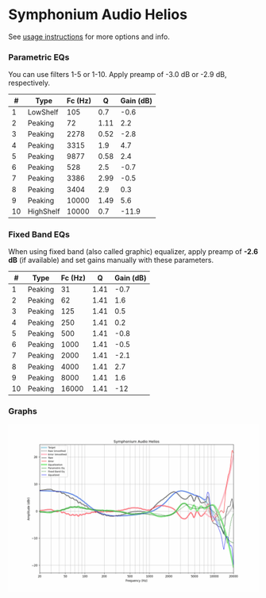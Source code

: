 # Symphonium Audio Helios
See [usage instructions](https://github.com/jaakkopasanen/AutoEq#usage) for more options and info.

### Parametric EQs
You can use filters 1-5 or 1-10. Apply preamp of -3.0 dB or -2.9 dB, respectively.

|   # | Type      |   Fc (Hz) |    Q |   Gain (dB) |
|-----|-----------|-----------|------|-------------|
|   1 | LowShelf  |       105 | 0.7  |        -0.6 |
|   2 | Peaking   |        72 | 1.11 |         2.2 |
|   3 | Peaking   |      2278 | 0.52 |        -2.8 |
|   4 | Peaking   |      3315 | 1.9  |         4.7 |
|   5 | Peaking   |      9877 | 0.58 |         2.4 |
|   6 | Peaking   |       528 | 2.5  |        -0.7 |
|   7 | Peaking   |      3386 | 2.99 |        -0.5 |
|   8 | Peaking   |      3404 | 2.9  |         0.3 |
|   9 | Peaking   |     10000 | 1.49 |         5.6 |
|  10 | HighShelf |     10000 | 0.7  |       -11.9 |

### Fixed Band EQs
When using fixed band (also called graphic) equalizer, apply preamp of **-2.6 dB** (if available) and set gains manually with these parameters.

|   # | Type    |   Fc (Hz) |    Q |   Gain (dB) |
|-----|---------|-----------|------|-------------|
|   1 | Peaking |        31 | 1.41 |        -0.7 |
|   2 | Peaking |        62 | 1.41 |         1.6 |
|   3 | Peaking |       125 | 1.41 |         0.5 |
|   4 | Peaking |       250 | 1.41 |         0.2 |
|   5 | Peaking |       500 | 1.41 |        -0.8 |
|   6 | Peaking |      1000 | 1.41 |        -0.5 |
|   7 | Peaking |      2000 | 1.41 |        -2.1 |
|   8 | Peaking |      4000 | 1.41 |         2.7 |
|   9 | Peaking |      8000 | 1.41 |         1.6 |
|  10 | Peaking |     16000 | 1.41 |       -12   |

### Graphs
![](./Symphonium%20Audio%20Helios.png)
